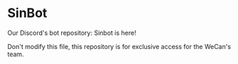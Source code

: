 # SinBot
Our Discord's bot repository: Sinbot is here!

Don't modify this file, this repository is for exclusive access for the WeCan's team.
